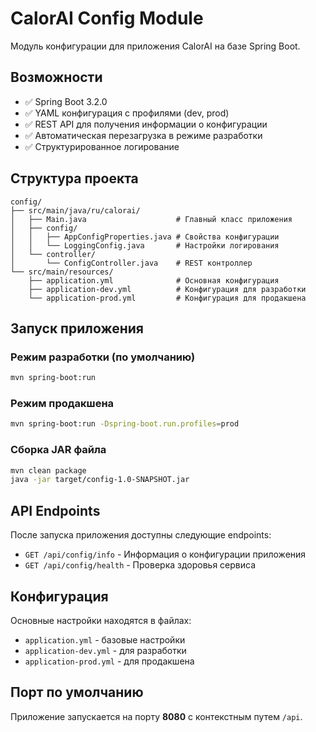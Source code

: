 # CalorAI Config Module

Модуль конфигурации для приложения CalorAI на базе Spring Boot.

## Возможности

- ✅ Spring Boot 3.2.0
- ✅ YAML конфигурация с профилями (dev, prod)
- ✅ REST API для получения информации о конфигурации
- ✅ Автоматическая перезагрузка в режиме разработки
- ✅ Структурированное логирование

## Структура проекта

```
config/
├── src/main/java/ru/calorai/
│   ├── Main.java                    # Главный класс приложения
│   ├── config/
│   │   ├── AppConfigProperties.java # Свойства конфигурации
│   │   └── LoggingConfig.java       # Настройки логирования
│   └── controller/
│       └── ConfigController.java    # REST контроллер
└── src/main/resources/
    ├── application.yml              # Основная конфигурация
    ├── application-dev.yml          # Конфигурация для разработки
    └── application-prod.yml         # Конфигурация для продакшена
```

## Запуск приложения

### Режим разработки (по умолчанию)
```bash
mvn spring-boot:run
```

### Режим продакшена
```bash
mvn spring-boot:run -Dspring-boot.run.profiles=prod
```

### Сборка JAR файла
```bash
mvn clean package
java -jar target/config-1.0-SNAPSHOT.jar
```

## API Endpoints

После запуска приложения доступны следующие endpoints:

- `GET /api/config/info` - Информация о конфигурации приложения
- `GET /api/config/health` - Проверка здоровья сервиса

## Конфигурация

Основные настройки находятся в файлах:
- `application.yml` - базовые настройки
- `application-dev.yml` - для разработки
- `application-prod.yml` - для продакшена

## Порт по умолчанию

Приложение запускается на порту **8080** с контекстным путем `/api`.
